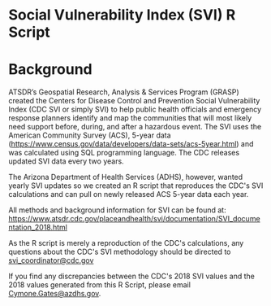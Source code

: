 # Social Vulnerability Index (SVI) R Script

# Background
ATSDR’s Geospatial Research, Analysis &amp; Services Program (GRASP) created the Centers for Disease Control and Prevention Social Vulnerability Index (CDC SVI or simply SVI) to help public health officials and emergency response planners identify and map the communities that will most likely need support before, during, and after a hazardous event. The SVI uses the American Community Survey (ACS), 5-year data (https://www.census.gov/data/developers/data-sets/acs-5year.html) and was calculated using SQL programming language. The CDC releases updated SVI data every two years. 

The Arizona Department of Health Services (ADHS), however, wanted yearly SVI updates so we created an R script that reproduces the CDC's SVI calculations and can pull on newly released ACS 5-year data each year.

All methods and background information for SVI can be found at: https://www.atsdr.cdc.gov/placeandhealth/svi/documentation/SVI_documentation_2018.html

As the R script is merely a reproduction of the CDC's calculations, any questions about the CDC's SVI methodology should be directed to svi_coordinator@cdc.gov

If you find any discrepancies between the CDC's 2018 SVI values and the 2018 values generated from this R Script, please email Cymone.Gates@azdhs.gov.
